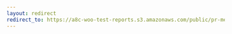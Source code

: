 ```yaml
---
layout: redirect
redirect_to: https://a8c-woo-test-reports.s3.amazonaws.com/public/pr-merge/45283/api/index.html
---
```

